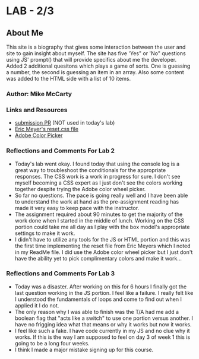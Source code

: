 # LAB - 2/3

## About Me

This site is a biography that gives some interaction between the user and site to gain insight about myself. The site has five 'Yes" or 'No" questions using JS' prompt() that will provide specifics about me the developer.
Added 2 additional quesitons which plays a game of sorts. One is guessing a number, the second is guessing an item in an array. Also some content was added to the HTML side with a list of 10 items.

### Author: Mike McCarty

### Links and Resources

* [submission PR](http://xyz.com) (NOT used in today's lab)
* [Eric Meyer's reset.css file](https://meyerweb.com/eric/tools/css/reset/)
* [Adobe Color Picker](https://color.adobe.com/create/color-wheel)

### Reflections and Comments For Lab 2

* Today's lab went okay. I found today that using the console log is a great way to troubleshoot the conditionals for the appropriate responses. The CSS work is a work in progress for sure.  I don't see myself becoming a CSS expert as I just don't see the colors working together despite trying the Adobe color wheel picker.
* So far no questions. The pace is going really well and I have been able to understand the work at hand as the pre-assignment reading has made it very easy to keep pace with the instructor.
* The assignment required about 90 minutes to get the majority of the work done when I started in the middle of lunch. Working on the CSS portion could take me all day as I play with the box model's appropriate settings to make it work.
* I didn't have to utilize any tools for the JS or HTML portion and this was the first time implementing the reset file from Eric Meyers which I noted in my ReadMe file. I did use the Adobe color wheel picker but I just don't have the ability yet to pick complimentary colors and make it work...

### Reflections and Comments For Lab 3

* Today was a disaster. After working on this for 6 hours I finally got the last question working in the JS portion. I feel like a failure. I really felt like I understood the fundamentals of loops and come to find out when I applied it I do not.
* The only reason why I was able to finish was the T/A had me add a boolean flag that "acts like a switch" to use one portion versus another. I have no frigging idea what that means or why it works but now it works.
* I feel like such a fake. I have code currently in my JS and no clue why it works.  If this is the way I am supposed to feel on day 3 of week 1 this is going to be a long four weeks.
* I think I made a major mistake signing up for this course.
